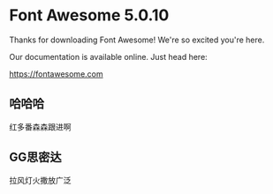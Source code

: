# Font Awesome 5.0.10

Thanks for downloading Font Awesome! We're so excited you're here.

Our documentation is available online. Just head here:

https://fontawesome.com

## 哈哈哈
红多番森森跟进啊

## GG思密达
拉风灯火撒放广泛
